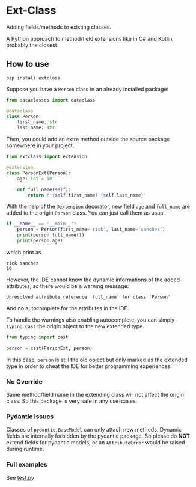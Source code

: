 # Ext-Class
Adding fields/methods to existing classes. 

A Python approach to method/field extensions like in C# and Kotlin, probably the closest.

## How to use
```
pip install extclass 
```
Suppose you have a `Person` class in an already installed package:
```python
from dataclasses import dataclass

@dataclass
class Person:
    first_name: str
    last_name: str
```
Then, you could add an extra method outside the source package somewhere in your project.
```python
from extclass import extension

@extension
class PersonExt(Person):
    age: int = 10

    def full_name(self):
        return f'{self.first_name} {self.last_name}'
```
With the help of the `@extension` decorator, new field `age` and `full_name` are added to the origin `Person` class. You can just call them as usual.
```python
if __name__ == '__main__':
    person = Person(first_name='rick', last_name='sanchez')
    print(person.full_name())
    print(person.age)
```
which print as
```text
rick sanchez
10
```
However, the IDE cannot know the dynamic informations of the added attributes, so there would be a warning message:
```text
Unresolved attribute reference 'full_name' for class 'Person' 
```
And no autocomplete for the attributes in the IDE.

To handle the warnings also enabling autocomplete, you can simply `typing.cast` the origin object to the new extended type.
```python
from typing import cast

person = cast(PersonExt, person)
```
In this case, `person` is still the old object but only marked as the extended type in order to cheat the IDE for better programming experiences.

### No Override
Same method/field name in the extending class will not affect the origin class. So this package is very safe in any use-cases.

### Pydantic issues
Classes of `pydantic.BaseModel` can only attach new methods. Dynamic fields are internally forbidden by the pydantic package. So please do **NOT** extend fields for pydantic models, or an `AttributeError` would be raised during runtime.

### Full examples
See [test.py](tests/test.py)